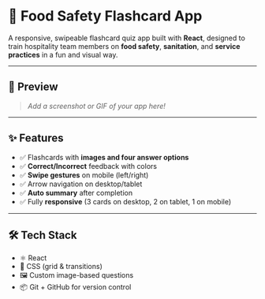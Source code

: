 # 🥗 Food Safety Flashcard App

A responsive, swipeable flashcard quiz app built with **React**, designed to train hospitality team members on **food safety**, **sanitation**, and **service practices** in a fun and visual way.

---

## 📸 Preview

> _Add a screenshot or GIF of your app here!_

---

## ✨ Features

- ✅ Flashcards with **images and four answer options**
- ✅ **Correct/Incorrect** feedback with colors
- ✅ **Swipe gestures** on mobile (left/right)
- ✅ Arrow navigation on desktop/tablet
- ✅ **Auto summary** after completion
- ✅ Fully **responsive** (3 cards on desktop, 2 on tablet, 1 on mobile)

---

## 🛠 Tech Stack

- ⚛️ React
- 🎨 CSS (grid & transitions)
- 🖼 Custom image-based questions
- 📦 Git + GitHub for version control


